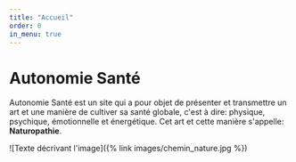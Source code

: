 ```yaml
---
title: "Accueil"
order: 0
in_menu: true
---
```

# Autonomie Santé

Autonomie Santé est un site qui a pour objet de présenter et transmettre un art et une manière de cultiver sa santé globale, c'est à dire: physique, psychique, émotionnelle et énergétique.  Cet art et cette manière s'appelle: **Naturopathie**.


![Texte décrivant l'image]({% link images/chemin_nature.jpg %}) 